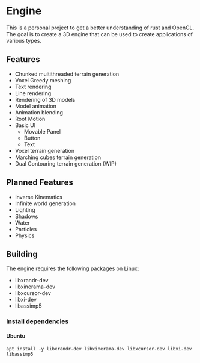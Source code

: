 # Engine

This is a personal project to get a better understanding of rust and OpenGL. The goal is to create a 3D engine that can be used to create
applications of various types.

## Features

- Chunked multithreaded terrain generation
- Voxel Greedy meshing
- Text rendering
- Line rendering
- Rendering of 3D models
- Model animation
- Animation blending
- Root Motion
- Basic UI
  - Movable Panel
  - Button
  - Text
- Voxel terrain generation
- Marching cubes terrain generation
- Dual Contouring terrain generation (WIP)

## Planned Features

- Inverse Kinematics
- Infinite world generation
- Lighting
- Shadows
- Water
- Particles
- Physics

## Building

The engine requires the following packages on Linux:

- libxrandr-dev
- libxinerama-dev
- libxcursor-dev
- libxi-dev
- libassimp5

### Install dependencies

#### Ubuntu

```shell
apt install -y libxrandr-dev libxinerama-dev libxcursor-dev libxi-dev libassimp5
```
